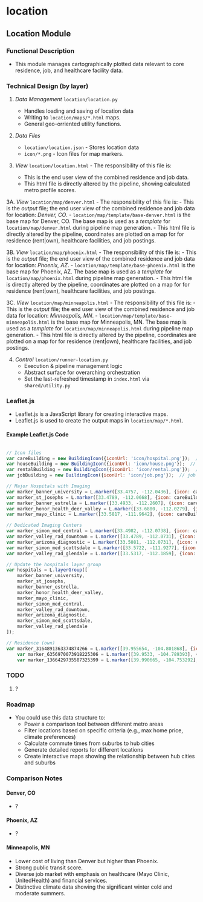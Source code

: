 # location

## Location Module

### Functional Description

- This module manages cartographically plotted data relevant to core residence, job, and healthcare facility data.

### Technical Design (by layer)

1. *Data Management* `location/location.py`
    - Handles loading and saving of location data
    - Writing to `location/maps/*.html` maps.
    - General geo-orriented utility functions.

2. *Data Files*
    - `location/location.json` - Stores location data
    - `icon/*.png` - Icon files for map markers.

3. *View*  `location/location.html` - The responsibility of this file is:
    - This is the end user view of the combined residence and job data.
    - This html file is directly altered by the pipeline, showing calculated metro profile scores.

3A. *View*  `location/map/denver.html` - The responsibility of this file is:
    - This is the *output* file; the end user view of the combined residence and job data for location: *Denver, CO*.
    - `location/map/template/base-denver.html` is the base map for Denver, CO.  The base map is used as a *template* for `location/map/denver.html` during pipeline map generation.
    - This html file is directly altered by the pipeline, coordinates are plotted on a map for for residence (rent|own), healthcare facilities, and job postings.

3B. *View*  `location/map/phoenix.html` - The responsibility of this file is:
    - This is the *output* file; the end user view of the combined residence and job data for location: *Phoenix, AZ*.
    - `location/map/template/base-phoenix.html` is the base map for Phoenix, AZ.  The base map is used as a *template* for `location/map/phoenix.html` during pipeline map generation.
    - This html file is directly altered by the pipeline, coordinates are plotted on a map for for residence (rent|own), healthcare facilities, and job postings.

3C. *View*  `location/map/minneapolis.html` - The responsibility of this file is:
    - This is the *output* file; the end user view of the combined residence and job data for location: *Minneapolis, MN*.
    - `location/map/template/base-minneapolis.html` is the base map for Minneapolis, MN.  The base map is used as a *template* for `location/map/minneapolis.html` during pipeline map generation.
    - This html file is directly altered by the pipeline, coordinates are plotted on a map for for residence (rent|own), healthcare facilities, and job postings.

4. *Control* `location/runner-location.py`
    - Execution & pipeline management logic
    - Abstract surface for overarching orchestration
    - Set the last-refreshed timestamp in `index.html` via `shared/utility.py`

### Leaflet.js

- Leaflet.js is a JavaScript library for creating interactive maps.
- Leaflet.js is used to create the output maps in `location/map/*.html`.

#### Example Leaflet.js Code

```javascript

// Icon files
var careBuilding = new BuildingIcon({iconUrl: 'icon/hospital.png'});  // healthcare facility
var houseBuilding = new BuildingIcon({iconUrl: 'icon/house.png'});  // residence (own)
var rentalBuilding = new BuildingIcon({iconUrl: 'icon/rental.png'});  // residence (rent)
var jobBuilding = new BuildingIcon({iconUrl: 'icon/job.png'});  // job

// Major Hospitals with Imaging
var marker_banner_university = L.marker([33.4757, -112.0436], {icon: careBuilding}).bindPopup('Banner University Medical Center Phoenix');
var marker_st_josephs = L.marker([33.4789, -112.0668], {icon: careBuilding}).bindPopup('St. Joseph\'s Hospital and Medical Center');
var marker_banner_estrella = L.marker([33.4933, -112.2607], {icon: careBuilding}).bindPopup('Banner Estrella Medical Center');
var marker_honor_health_deer_valley = L.marker([33.6800, -112.0279], {icon: careBuilding}).bindPopup('HonorHealth Deer Valley Medical Center');
var marker_mayo_clinic = L.marker([33.5817, -111.9642], {icon: careBuilding}).bindPopup('Mayo Clinic Hospital');

// Dedicated Imaging Centers
var marker_simon_med_central = L.marker([33.4982, -112.0738], {icon: careBuilding}).bindPopup('SimonMed Imaging - Central Phoenix');
var marker_valley_rad_downtown = L.marker([33.4789, -112.0731], {icon: careBuilding}).bindPopup('Valley Radiologists - Downtown Phoenix');
var marker_arizona_diagnostic = L.marker([33.5081, -112.0731], {icon: careBuilding}).bindPopup('Arizona Diagnostic Radiology');
var marker_simon_med_scottsdale = L.marker([33.5722, -111.9277], {icon: careBuilding}).bindPopup('SimonMed Imaging - Scottsdale');
var marker_valley_rad_glendale = L.marker([33.5317, -112.1859], {icon: careBuilding}).bindPopup('Valley Radiologists - Glendale');

// Update the hospitals layer group
var hospitals = L.layerGroup([
    marker_banner_university,
    marker_st_josephs,
    marker_banner_estrella,
    marker_honor_health_deer_valley,
    marker_mayo_clinic,
    marker_simon_med_central,
    marker_valley_rad_downtown,
    marker_arizona_diagnostic,
    marker_simon_med_scottsdale,
    marker_valley_rad_glendale
]);

// Residence (own)
var marker_3164891363374874266 = L.marker([39.955654, -104.801868], {icon: houseBuilding}).bindPopup('<a href=\'https://www.realtor.com/realestateandhomes-detail/2174-Farmlore-Dr_Brighton_CO_80601_M99752-70619\' target=\'_blank\'>$489K</a>');
	var marker_6356970073918225306 = L.marker([39.9533, -104.789393], {icon: houseBuilding}).bindPopup('<a href=\'https://www.realtor.com/realestateandhomes-detail/2305-Serenidad-St_Brighton_CO_80601_M92319-81314\' target=\'_blank\'>$471K</a>');
	var marker_1366429735587325399 = L.marker([39.990665, -104.753292], {icon: houseBuilding}).bindPopup('<a href=\'https://www.realtor.com/realestateandhomes-detail/224-Kino-Ct_Brighton_CO_80601_M90467-75809\' target=\'_blank\'>$500K</a>');

```

### TODO

1. ?

### Roadmap

- You could use this data structure to:
  - Power a comparison tool between different metro areas
  - Filter locations based on specific criteria (e.g., max home price, climate preferences)
  - Calculate commute times from suburbs to hub cities
  - Generate detailed reports for different locations
  - Create interactive maps showing the relationship between hub cities and suburbs

### Comparison Notes

#### Denver, CO

- ?

#### Phoenix, AZ

- ?

#### Minneapolis, MN

- Lower cost of living than Denver but higher than Phoenix.
- Strong public transit score.
- Diverse job market with emphasis on healthcare (Mayo Clinic, UnitedHealth) and financial services.
- Distinctive climate data showing the significant winter cold and moderate summers.

